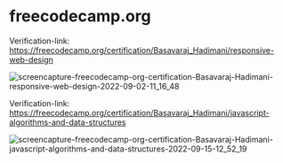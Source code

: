 # freecodecamp.org

Verification-link: https://freecodecamp.org/certification/Basavaraj_Hadimani/responsive-web-design

![screencapture-freecodecamp-org-certification-Basavaraj-Hadimani-responsive-web-design-2022-09-02-11_16_48](https://user-images.githubusercontent.com/106008685/188067482-10e8ee29-bb77-4391-94ee-d60ef8b7bb91.png)


Verification-link: https://freecodecamp.org/certification/Basavaraj_Hadimani/javascript-algorithms-and-data-structures

![screencapture-freecodecamp-org-certification-Basavaraj-Hadimani-javascript-algorithms-and-data-structures-2022-09-15-12_52_19](https://user-images.githubusercontent.com/106008685/190341026-a7311ac2-456d-4a44-aacc-7cadc2d89e0b.png)
